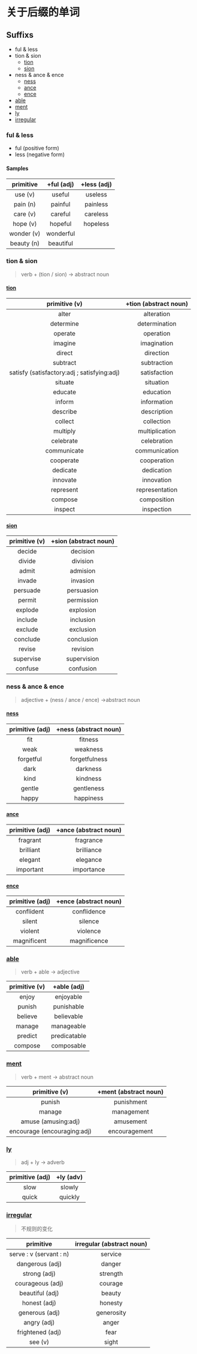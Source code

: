 # 关于后缀的单词

## Suffixs
- ful & less
- tion & sion
   - [tion](#tion)
   - [sion](#sion)
- ness & ance & ence
   - [ness](#ness)
   - [ance](#ance)
   - [ence](#ence)
- [able](#able)
- [ment](#ment)
- [ly](#ly)
- [irregular](#irregular)

### ful & less
- ful (positive form)
- less (negative form)

#### Samples  
   
| primitive         | +ful (adj)            | +less (adj)     
| :---:             | :---:                 | :---: 
| use (v)           | useful                | useless
| pain (n)          | painful               | painless
| care (v)          | careful               | careless
| hope (v)          | hopeful               | hopeless
| wonder (v)        | wonderful             |
| beauty (n)        | beautiful             |

### tion & sion
> verb + (tion / sion) -> abstract noun

#### [tion](#Suffixs)
  
| primitive (v)        | +tion (abstract noun)            
| :---:             | :---:                 
| alter           | alteration                
| determine           | determination               
| operate          | operation               
| imagine         | imagination               
| direct      | direction             
| subtract       | subtraction  
| satisfy (satisfactory:adj ; satisfying:adj) | satisfaction
| situate | situation
| educate | education
| inform | information
| describe | description
| collect | collection
| multiply | multiplication
| celebrate | celebration
| communicate | communication
| cooperate | cooperation
| dedicate | dedication
| innovate | innovation
| represent | representation
| compose   | composition
| inspect   | inspection

#### [sion](#Suffixs)

| primitive (v)        | +sion (abstract noun)            
| :---:             | :---:                 
| decide           | decision                
| divide           | division               
| admit          | admision               
| invade         | invasion               
| persuade      | persuasion             
| permit       | permission  
| explode | explosion
| include | inclusion
| exclude | exclusion
| conclude | conclusion
| revise | revision
| supervise | supervision
| confuse | confusion

### ness & ance & ence
> adjective + (ness / ance / ence) ->abstract noun

#### [ness](#Suffixs)

| primitive (adj)        | +ness (abstract noun)            
| :---:             | :---:                 
| fit           | fitness                
| weak           | weakness               
| forgetful          | forgetfulness               
| dark         | darkness               
| kind      | kindness             
| gentle       | gentleness  
| happy | happiness

#### [ance](#Suffixs)

| primitive (adj)        | +ance (abstract noun)            
| :---:             | :---:                 
| fragrant           | fragrance                
| brilliant           | brilliance               
| elegant          | elegance               
| important         | importance               


#### [ence](#Suffixs)

| primitive (adj)        | +ence (abstract noun)            
| :---:             | :---:                 
| conflident           | conflidence                
| silent           | silence               
| violent          | violence               
| magnificent         | magnificence


### [able](#Suffixs)
> verb + able -> adjective

| primitive (v)        | +able (adj)            
| :---:             | :---:                 
| enjoy           | enjoyable                
| punish           | punishable               
| believe          | believable               
| manage         | manageable
| predict | predicatable
| compose | composable

### [ment](#Suffixs)
> verb + ment -> abstract noun

| primitive (v)        | +ment (abstract noun)            
| :---:             | :---:                 
| punish           | punishment                
| manage           | management               
| amuse (amusing:adj)         | amusement               
| encourage (encouraging:adj)         | encouragement

### [ly](#Suffixs)
> adj + ly -> adverb

| primitive (adj)        | +ly (adv)            
| :---:             | :---:                 
| slow           | slowly                
| quick           | quickly               

### [irregular](#Suffixs)
> 不规则的变化

| primitive         | irregular (abstract noun)            
| :---:             | :---:                 
| serve : v (servant : n)           | service                
| dangerous (adj)           | danger
| strong (adj) | strength
| courageous (adj) | courage
| beautiful (adj) | beauty
| honest (adj) | honesty
| generous (adj) | generosity
| angry (adj) | anger
| frightened (adj) | fear
| see (v) | sight


